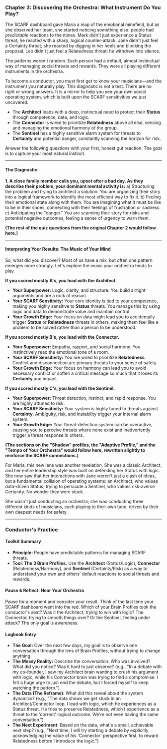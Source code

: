 ### **Chapter 3: Discovering the Orchestra: What Instrument Do You Play?**

The SCARF dashboard gave Maria a map of the emotional minefield, but as she observed her team, she started noticing something else: people had *predictable* reactions to the mines. Mark didn't just experience a Status threat; he reacted with a sharp, logical counter-attack. Jane didn't just feel a Certainty threat; she reacted by digging in her heels and blocking the proposal. Leo didn't just feel a Relatedness threat; he withdrew into silence.

The patterns weren't random. Each person had a default, almost instinctual way of managing social threats and rewards. They were all playing different instruments in the orchestra.

To become a conductor, you must first get to know your musicians—and the instrument you naturally play. This diagnostic is not a test. There are no right or wrong answers. It is a mirror to help you see your own social operating system, which is built upon the SCARF sensitivities we just uncovered.

*   The **Architect** leads with a deep, instinctual need to protect their **Status** through competence, data, and logic.
*   The **Connector** is wired to prioritize **Relatedness** above all else, sensing and managing the emotional harmony of the group.
*   The **Sentinel** has a highly sensitive alarm system for threats to **Certainty** and potential danger, constantly scanning the horizon for risk.

Answer the following questions with your first, honest gut reaction. The goal is to capture your most natural instinct.

---
#### **The Diagnostic**

**1. A close family member calls you, upset after a bad day. As they describe their problem, your dominant mental activity is:**
   a) Structuring the problem and trying to architect a solution. You are organizing their story into a logical framework to identify the most efficient way to fix it.
   b) Feeling their emotional state along with them. You are imagining what it must be like to be in their shoes, connecting with their feelings of frustration or sadness.
   c) Anticipating the "danger." You are scanning their story for risks and potential negative outcomes, feeling a sense of urgency to warn them.

**(The rest of the quiz questions from the original Chapter 2 would follow here.)**

---
#### **Interpreting Your Results: The Music of Your Mind**

So, what did you discover? Most of us have a mix, but often one pattern emerges more strongly. Let's explore the music your orchestra tends to play.

**If you scored mostly A's, you lead with the Architect.**
*   **Your Superpower:** Logic, clarity, and structure. You build airtight arguments and are a rock of reason.
*   **Your SCARF Sensitivity:** Your core identity is tied to your competence, making you highly sensitive to **Status** threats. You manage this by using logic and data to demonstrate value and maintain control.
*   **Your Growth Edge:** Your focus on data might lead you to accidentally trigger **Status** or **Relatedness** threats in others, making them feel like a problem to be solved rather than a person to be understood.

**If you scored mostly B's, you lead with the Connector.**
*   **Your Superpower:** Empathy, rapport, and social harmony. You instinctively read the emotional tone of a room.
*   **Your SCARF Sensitivity:** You are wired to prioritize **Relatedness**. Conflict and disconnection are primary threats to your sense of safety.
*   **Your Growth Edge:** Your focus on harmony can lead you to avoid necessary conflict or soften a critical message so much that it loses its **Certainty** and impact.

**If you scored mostly C's, you lead with the Sentinel.**
*   **Your Superpower:** Threat detection, instinct, and rapid response. You are highly attuned to risk.
*   **Your SCARF Sensitivity:** Your system is highly tuned to threats against **Certainty**. Ambiguity, risk, and instability trigger your internal alarm system.
*   **Your Growth Edge:** Your threat-detection system can be overactive, causing you to perceive threats where none exist and inadvertently trigger a threat response in others.

**(The sections on the "Shadow" profiles, the "Adaptive Profile," and the "Tempo of Your Orchestra" would follow here, rewritten slightly to reinforce the SCARF connections.)**

For Maria, this new lens was another revelation. She was a classic Architect, and her entire leadership style was built on defending her Status with logic. She now saw that her interactions with Jane weren't just a clash of ideas, but a fundamental collision of operating systems: an Architect, who values data-driven Status, trying to persuade a Sentinel, who values risk-averse Certainty. No wonder they were stuck.

She wasn't just conducting an orchestra; she was conducting three different kinds of musicians, each playing to their own tune, driven by their own deepest needs for safety.

---
### **Conductor's Practice**

#### **Toolkit Summary**
*   **Principle:** People have predictable patterns for managing SCARF threats.
*   **Tool: The 3 Brain Profiles.** Use the **Architect** (Status/Logic), **Connector** (Relatedness/Harmony), and **Sentinel** (Certainty/Risk) as a way to understand your own and others' default reactions to social threats and rewards.

#### **Pause & Reflect: Hear Your Orchestra**
Pause for a moment and consider your result. Think of the last time your SCARF dashboard went into the red. Which of your Brain Profiles took the conductor's seat? Was it the Architect, trying to win with logic? The Connector, trying to smooth things over? Or the Sentinel, feeling under attack? The only goal is awareness.

#### **Logbook Entry**
*   **The Goal:** Over the next few days, my goal is to observe one conversation through the lens of Brain Profiles, without trying to change anything.
*   **The Messy Reality:** Describe the conversation. Who was involved? What did you notice? Was it hard to just observe? (e.g., "In a debate with my co-founder, I saw my Architect brain wanting to crush his argument with logic, while his Connector brain was trying to find a compromise. I felt a huge urge to just end the debate, but I forced myself to keep watching the pattern.")
*   **The Data (The Reframe):** What did this reveal about the system dynamics? (e.g., "The data shows we get stuck in an Architect/Connector loop. I lead with logic, which he experiences as a Status threat. He tries to preserve Relatedness, which I experience as a threat to the 'correct' logical outcome. We're not even having the same conversation.")
*   **The Next Experiment:** Based on the data, what's a small, achievable next step? (e.g., "Next time, I will try starting a debate by explicitly acknowledging the value of his 'Connector' perspective first, to reward Relatedness before I introduce the logic.")
